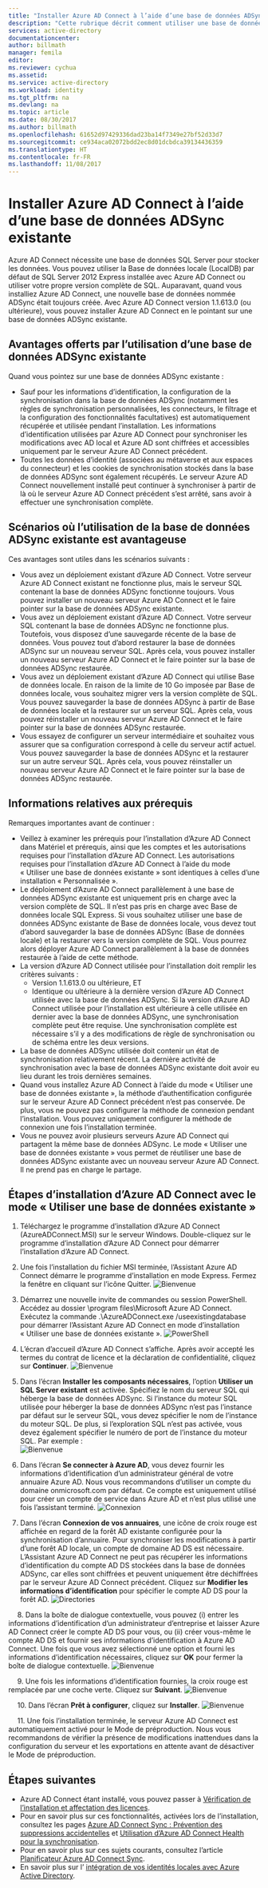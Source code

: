 ```yaml
---
title: "Installer Azure AD Connect à l’aide d’une base de données ADSync existante | Microsoft Docs"
description: "Cette rubrique décrit comment utiliser une base de données ADSync existante."
services: active-directory
documentationcenter: 
author: billmath
manager: femila
editor: 
ms.reviewer: cychua
ms.assetid: 
ms.service: active-directory
ms.workload: identity
ms.tgt_pltfrm: na
ms.devlang: na
ms.topic: article
ms.date: 08/30/2017
ms.author: billmath
ms.openlocfilehash: 61652d97429336dad23ba14f7349e27bf52d33d7
ms.sourcegitcommit: ce934aca02072bdd2ec8d01dcbdca39134436359
ms.translationtype: HT
ms.contentlocale: fr-FR
ms.lasthandoff: 11/08/2017
---
```

# <a name="install-azure-ad-connect-using-an-existing-adsync-database"></a>Installer Azure AD Connect à l’aide d’une base de données ADSync existante
Azure AD Connect nécessite une base de données SQL Server pour stocker les données. Vous pouvez utiliser la Base de données locale (LocalDB) par défaut de SQL Server 2012 Express installée avec Azure AD Connect ou utiliser votre propre version complète de SQL. Auparavant, quand vous installiez Azure AD Connect, une nouvelle base de données nommée ADSync était toujours créée. Avec Azure AD Connect version 1.1.613.0 (ou ultérieure), vous pouvez installer Azure AD Connect en le pointant sur une base de données ADSync existante.

## <a name="benefits-of-using-an-existing-adsync-database"></a>Avantages offerts par l’utilisation d’une base de données ADSync existante
Quand vous pointez sur une base de données ADSync existante :

- Sauf pour les informations d’identification, la configuration de la synchronisation dans la base de données ADSync (notamment les règles de synchronisation personnalisées, les connecteurs, le filtrage et la configuration des fonctionnalités facultatives) est automatiquement récupérée et utilisée pendant l’installation. Les informations d’identification utilisées par Azure AD Connect pour synchroniser les modifications avec AD local et Azure AD sont chiffrées et accessibles uniquement par le serveur Azure AD Connect précédent.
- Toutes les données d’identité (associées au métaverse et aux espaces du connecteur) et les cookies de synchronisation stockés dans la base de données ADSync sont également récupérés. Le serveur Azure AD Connect nouvellement installé peut continuer à synchroniser à partir de là où le serveur Azure AD Connect précédent s’est arrêté, sans avoir à effectuer une synchronisation complète.

## <a name="scenarios-where-using-an-existing-adsync-database-is-beneficial"></a>Scénarios où l’utilisation de la base de données ADSync existante est avantageuse
Ces avantages sont utiles dans les scénarios suivants :


- Vous avez un déploiement existant d’Azure AD Connect. Votre serveur Azure AD Connect existant ne fonctionne plus, mais le serveur SQL contenant la base de données ADSync fonctionne toujours. Vous pouvez installer un nouveau serveur Azure AD Connect et le faire pointer sur la base de données ADSync existante. 
- Vous avez un déploiement existant d’Azure AD Connect. Votre serveur SQL contenant la base de données ADSync ne fonctionne plus. Toutefois, vous disposez d’une sauvegarde récente de la base de données. Vous pouvez tout d’abord restaurer la base de données ADSync sur un nouveau serveur SQL. Après cela, vous pouvez installer un nouveau serveur Azure AD Connect et le faire pointer sur la base de données ADSync restaurée.
- Vous avez un déploiement existant d’Azure AD Connect qui utilise Base de données locale. En raison de la limite de 10 Go imposée par Base de données locale, vous souhaitez migrer vers la version complète de SQL. Vous pouvez sauvegarder la base de données ADSync à partir de Base de données locale et la restaurer sur un serveur SQL. Après cela, vous pouvez réinstaller un nouveau serveur Azure AD Connect et le faire pointer sur la base de données ADSync restaurée.
- Vous essayez de configurer un serveur intermédiaire et souhaitez vous assurer que sa configuration correspond à celle du serveur actif actuel. Vous pouvez sauvegarder la base de données ADSync et la restaurer sur un autre serveur SQL. Après cela, vous pouvez réinstaller un nouveau serveur Azure AD Connect et le faire pointer sur la base de données ADSync restaurée.

## <a name="prerequisite-information"></a>Informations relatives aux prérequis

Remarques importantes avant de continuer :

- Veillez à examiner les prérequis pour l’installation d’Azure AD Connect dans Matériel et prérequis, ainsi que les comptes et les autorisations requises pour l’installation d’Azure AD Connect. Les autorisations requises pour l’installation d’Azure AD Connect à l’aide du mode « Utiliser une base de données existante » sont identiques à celles d’une installation « Personnalisée ».
- Le déploiement d’Azure AD Connect parallèlement à une base de données ADSync existante est uniquement pris en charge avec la version complète de SQL. Il n’est pas pris en charge avec Base de données locale SQL Express. Si vous souhaitez utiliser une base de données ADSync existante de Base de données locale, vous devez tout d’abord sauvegarder la base de données ADSync (Base de données locale) et la restaurer vers la version complète de SQL. Vous pourrez alors déployer Azure AD Connect parallèlement à la base de données restaurée à l’aide de cette méthode.
- La version d’Azure AD Connect utilisée pour l’installation doit remplir les critères suivants :
    - Version 1.1.613.0 ou ultérieure, ET
    - Identique ou ultérieure à la dernière version d’Azure AD Connect utilisée avec la base de données ADSync. Si la version d’Azure AD Connect utilisée pour l’installation est ultérieure à celle utilisée en dernier avec la base de données ADSync, une synchronisation complète peut être requise.  Une synchronisation complète est nécessaire s’il y a des modifications de règle de synchronisation ou de schéma entre les deux versions. 
- La base de données ADSync utilisée doit contenir un état de synchronisation relativement récent. La dernière activité de synchronisation avec la base de données ADSync existante doit avoir eu lieu durant les trois dernières semaines.
- Quand vous installez Azure AD Connect à l’aide du mode « Utiliser une base de données existante », la méthode d’authentification configurée sur le serveur Azure AD Connect précédent n’est pas conservée. De plus, vous ne pouvez pas configurer la méthode de connexion pendant l’installation. Vous pouvez uniquement configurer la méthode de connexion une fois l’installation terminée.
- Vous ne pouvez avoir plusieurs serveurs Azure AD Connect qui partagent la même base de données ADSync. Le mode « Utiliser une base de données existante » vous permet de réutiliser une base de données ADSync existante avec un nouveau serveur Azure AD Connect. Il ne prend pas en charge le partage.

## <a name="steps-to-install-azure-ad-connect-with-use-existing-database-mode"></a>Étapes d’installation d’Azure AD Connect avec le mode « Utiliser une base de données existante »
1.  Téléchargez le programme d’installation d’Azure AD Connect (AzureADConnect.MSI) sur le serveur Windows. Double-cliquez sur le programme d’installation d’Azure AD Connect pour démarrer l’installation d’Azure AD Connect.
2.  Une fois l’installation du fichier MSI terminée, l’Assistant Azure AD Connect démarre le programme d’installation en mode Express. Fermez la fenêtre en cliquant sur l’icône Quitter.
![Bienvenue](media/active-directory-aadconnect-existing-database/db1.png)
3.  Démarrez une nouvelle invite de commandes ou session PowerShell. Accédez au dossier <drive>\program files\Microsoft Azure AD Connect. Exécutez la commande .\AzureADConnect.exe /useexistingdatabase pour démarrer l’Assistant Azure AD Connect en mode d’installation « Utiliser une base de données existante ».
![PowerShell](media/active-directory-aadconnect-existing-database/db2.png)
4.  L’écran d’accueil d’Azure AD Connect s’affiche. Après avoir accepté les termes du contrat de licence et la déclaration de confidentialité, cliquez sur **Continuer**.
![Bienvenue](media/active-directory-aadconnect-existing-database/db3.png)
5.  Dans l’écran **Installer les composants nécessaires**, l’option **Utiliser un SQL Server existant** est activée. Spécifiez le nom du serveur SQL qui héberge la base de données ADSync. Si l’instance du moteur SQL utilisée pour héberger la base de données ADSync n’est pas l’instance par défaut sur le serveur SQL, vous devez spécifier le nom de l’instance du moteur SQL. De plus, si l’exploration SQL n’est pas activée, vous devez également spécifier le numéro de port de l’instance du moteur SQL. Par exemple :         
![Bienvenue](media/active-directory-aadconnect-existing-database/db4.png)           

6.  Dans l’écran **Se connecter à Azure AD**, vous devez fournir les informations d’identification d’un administrateur général de votre annuaire Azure AD. Nous vous recommandons d’utiliser un compte du domaine onmicrosoft.com par défaut. Ce compte est uniquement utilisé pour créer un compte de service dans Azure AD et n’est plus utilisé une fois l’assistant terminé.
![Connexion](media/active-directory-aadconnect-existing-database/db5.png)
 
7.  Dans l’écran **Connexion de vos annuaires**, une icône de croix rouge est affichée en regard de la forêt AD existante configurée pour la synchronisation d’annuaire. Pour synchroniser les modifications à partir d’une forêt AD locale, un compte de domaine AD DS est nécessaire. L’Assistant Azure AD Connect ne peut pas récupérer les informations d’identification du compte AD DS stockées dans la base de données ADSync, car elles sont chiffrées et peuvent uniquement être déchiffrées par le serveur Azure AD Connect précédent. Cliquez sur **Modifier les informations d’identification** pour spécifier le compte AD DS pour la forêt AD.
![Directories](media/active-directory-aadconnect-existing-database/db6.png)
 
 
8.  Dans la boîte de dialogue contextuelle, vous pouvez (i) entrer les informations d’identification d’un administrateur d’entreprise et laisser Azure AD Connect créer le compte AD DS pour vous, ou (ii) créer vous-même le compte AD DS et fournir ses informations d’identification à Azure AD Connect. Une fois que vous avez sélectionné une option et fourni les informations d’identification nécessaires, cliquez sur **OK** pour fermer la boîte de dialogue contextuelle.
![Bienvenue](media/active-directory-aadconnect-existing-database/db7.png)
 
 
9.  Une fois les informations d’identification fournies, la croix rouge est remplacée par une coche verte. Cliquez sur **Suivant**.
![Bienvenue](media/active-directory-aadconnect-existing-database/db8.png)
 
 
10. Dans l’écran **Prêt à configurer**, cliquez sur **Installer**.
![Bienvenue](media/active-directory-aadconnect-existing-database/db9.png)
 
 
11. Une fois l’installation terminée, le serveur Azure AD Connect est automatiquement activé pour le Mode de préproduction. Nous vous recommandons de vérifier la présence de modifications inattendues dans la configuration du serveur et les exportations en attente avant de désactiver le Mode de préproduction. 

## <a name="next-steps"></a>Étapes suivantes

- Azure AD Connect étant installé, vous pouvez passer à [Vérification de l’installation et affectation des licences](active-directory-aadconnect-whats-next.md).
- Pour en savoir plus sur ces fonctionnalités, activées lors de l’installation, consultez les pages [Azure AD Connect Sync : Prévention des suppressions accidentelles](active-directory-aadconnectsync-feature-prevent-accidental-deletes.md) et [Utilisation d’Azure AD Connect Health pour la synchronisation](../connect-health/active-directory-aadconnect-health-sync.md).
- Pour en savoir plus sur ces sujets courants, consultez l’article [Planificateur Azure AD Connect Sync](active-directory-aadconnectsync-feature-scheduler.md).
- En savoir plus sur l’ [intégration de vos identités locales avec Azure Active Directory](active-directory-aadconnect.md).
